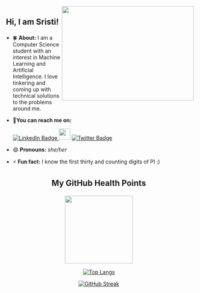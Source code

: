 <div id="header" align="right">
<img src="https://res.cloudinary.com/practicaldev/image/fetch/s--2bZIjPGC--/c_limit%2Cf_auto%2Cfl_progressive%2Cq_66%2Cw_880/https://dev-to-uploads.s3.amazonaws.com/i/d4tvukbt5mra37cvwklk.gif" align="right" width="350" height="250"/>
</div>

## <p align=center> Hi, I am Sristi!

- 🍀 **About:** I am a Computer Science student with an interest in Machine Learning and Artificial Intelligence. I love tinkering and coming up with technical solutions to the problems around me.
- 🤝**You can reach me on:**

  <a href="https://www.linkedin.com/in/sristi-4a680b207/">
    <img src="https://img.shields.io/badge/LinkedIn-blue?style=for-the-badge&logo=linkedin&logoColor=white" alt="LinkedIn Badge"/>
  </a>
  <a href="mailto:sristi0108@gmail.com" style="text-decoration:none">
  <img height="30" src = "https://img.shields.io/badge/gmail-c14438?&style=for-the-badge&logo=gmail&logoColor=white">
  </a>
  <a href="https://twitter.com/jazyignis">
    <img src="https://img.shields.io/badge/Twitter-blue?style=for-the-badge&logo=twitter&logoColor=white" alt="Twitter Badge"/>
  </a>


- 😄 **Pronouns:** _she/her_
- ⚡ **Fun fact:** I know the first thirty and counting digits of PI :)



## <p align=center> My GitHub Health Points
<div id="body" align="center">  
  
<img height="180em" src="https://github-readme-stats.vercel.app/api?username=S-JZ&show_icons=true&theme=vision-friendly-dark&hide_border=true&&count_private=true&include_all_commits=true" />
  
[![Top Langs](https://github-readme-stats.vercel.app/api/top-langs/?username=S-JZ&layout=compact&theme=vision-friendly-dark)](https://github.com/anuraghazra/github-readme-stats)
  
[![GitHub Streak](http://github-readme-streak-stats.herokuapp.com?user=S-JZ&theme=dark&background=000000)](https://git.io/streak-stats)
</div>
